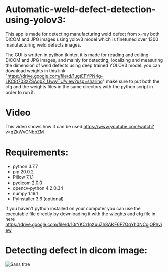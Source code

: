 # Automatic-weld-defect-detection-using-yolov3:
This app is made for detecting manufacturing weld defect from x-ray both DICOM and JPG images using yolov3 model which is finetuned over 1300 manufacturing weld defects images. 

The GUI is written in python tkinter, it is made for reading and editing DICOM and JPG images, and mainly for detecting, localizing and measuring the dimension of weld defects using deep trained YOLOV3 model.
you can download weights in this link "https://drive.google.com/file/d/1ugtEFYPN4g-LKC8t703zZSAgbZ_UwwTU/view?usp=sharing"
make sure to put both the cfg and the weights files in the same directory with the python script in order to run it.
# Video
This video shows how it can be used:https://www.youtube.com/watch?v=qZkWvCNbpZM
# Requirements:

- python 3.7.7
- pip 20.0.2
- Pillow 7.1.1
- pydicom 2.0.0
- opencv-python 4.2.0.34
- numpy 1.19.1
- PyInstaller 3.6 (optional)

if you haven't python installed on your computer you can use the executable file directly by downloading it with the wieghts and cfg file in here https://drive.google.com/file/d/10rYKCr1pXuuZh8AKF6P7QqYh0NCgjORl/view
# Detecting defect in dicom image:
![Sans titre](https://user-images.githubusercontent.com/47951668/88341229-22db9c80-cd35-11ea-9a01-0896f93b60d8.png)
